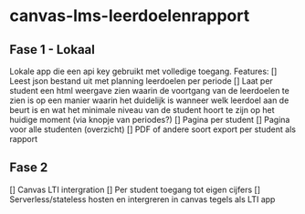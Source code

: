 # canvas-lms-leerdoelenrapport

## Fase 1 - Lokaal

Lokale app die een api key gebruikt met volledige toegang.
Features:
[] Leest json bestand uit met planning leerdoelen per periode
[] Laat per student een html weergave zien waarin de voortgang van de leerdoelen te zien is op een manier waarin het duidelijk is wanneer welk leerdoel aan de beurt is en wat het minimale niveau van de student hoort te zijn op het huidige moment (via knopje van periodes?)
[] Pagina per student
[] Pagina voor alle studenten (overzicht)
[] PDF of andere soort export per student als rapport

## Fase 2

[] Canvas LTI intergration
[] Per student toegang tot eigen cijfers
[] Serverless/stateless hosten en intergreren in canvas tegels als LTI app